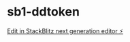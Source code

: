 # sb1-ddtoken

[Edit in StackBlitz next generation editor ⚡️](https://stackblitz.com/~/github.com/HDRJ-One/sb1-ddtoken)